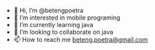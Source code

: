 - 👋 Hi, I’m @betengpoetra
- 👀 I’m interested in mobile programing
- 🌱 I’m currently learning java
- 💞️ I’m looking to collaborate on java
- 📫 How to reach me beteng.poetra@gmail.com

<!---
betengpoetra/betengpoetra is a ✨ special ✨ repository because its `README.md` (this file) appears on your GitHub profile.
You can click the Preview link to take a look at your changes.
--->
